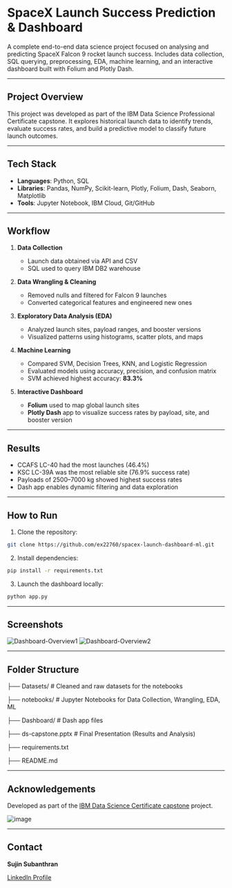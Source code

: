 # SpaceX Launch Success Prediction & Dashboard 

A complete end-to-end data science project focused on analysing and predicting SpaceX Falcon 9 rocket launch success. Includes data collection, SQL querying, preprocessing, EDA, machine learning, and an interactive dashboard built with Folium and Plotly Dash.

---

## Project Overview

This project was developed as part of the IBM Data Science Professional Certificate capstone. It explores historical launch data to identify trends, evaluate success rates, and build a predictive model to classify future launch outcomes.

---

## Tech Stack

- **Languages**: Python, SQL
- **Libraries**: Pandas, NumPy, Scikit-learn, Plotly, Folium, Dash, Seaborn, Matplotlib
- **Tools**: Jupyter Notebook, IBM Cloud, Git/GitHub

---

## Workflow

1. **Data Collection**  
   - Launch data obtained via API and CSV
   - SQL used to query IBM DB2 warehouse

2. **Data Wrangling & Cleaning**  
   - Removed nulls and filtered for Falcon 9 launches
   - Converted categorical features and engineered new ones

3. **Exploratory Data Analysis (EDA)**  
   - Analyzed launch sites, payload ranges, and booster versions  
   - Visualized patterns using histograms, scatter plots, and maps

4. **Machine Learning**  
   - Compared SVM, Decision Trees, KNN, and Logistic Regression  
   - Evaluated models using accuracy, precision, and confusion matrix  
   - SVM achieved highest accuracy: **83.3%**

5. **Interactive Dashboard**  
   - **Folium** used to map global launch sites  
   - **Plotly Dash** app to visualize success rates by payload, site, and booster version

---

## Results

- CCAFS LC-40 had the most launches (46.4%)
- KSC LC-39A was the most reliable site (76.9% success rate)
- Payloads of 2500–7000 kg showed highest success rates
- Dash app enables dynamic filtering and data exploration

---

## How to Run

1. Clone the repository:
```bash
git clone https://github.com/ex22760/spacex-launch-dashboard-ml.git
```

2. Install dependencies:
```bash
pip install -r requirements.txt
```

3. Launch the dashboard locally:
```bash
python app.py
```
---

## Screenshots

![Dashboard-Overview1](https://github.com/user-attachments/assets/8a8873df-a164-43c7-98fb-db4e3cc7d259)
![Dashboard-Overview2](https://github.com/user-attachments/assets/690e8948-7638-4450-86dd-aaf2e74df77c)

---

## Folder Structure

├── Datasets/               # Cleaned and raw datasets for the notebooks

├── notebooks/              # Jupyter Notebooks for Data Collection, Wrangling, EDA, ML

├── Dashboard/              # Dash app files

├── ds-capstone.pptx        # Final Presentation (Results and Analysis)

├── requirements.txt

├── README.md

---

## Acknowledgements

Developed as part of the [IBM Data Science Certificate capstone]((https://www.coursera.org/professional-certificates/ibm-data-science?utm_medium=sem&utm_source=gg&utm_campaign=b2c_emea_multi_ibm_ftcof_multi_cx_dr_bau_gg_sem_pr_gb_en_m_hyb_25-04_x&campaignid=22465908183&adgroupid=176821228725&device=c&keyword=ibm%20data%20science%20professional%20certificate&matchtype=e&network=g&devicemodel=&creativeid=747841919499&assetgroupid=&targetid=kwd-652307688950&extensionid=&placement=&gad_source=1&gad_campaignid=22465908183&gbraid=0AAAAADdKX6Ygr8LzanRz_BKD5CQSiIqBj&gclid=CjwKCAjwuIbBBhBvEiwAsNypvdJl4BBIfaCRHuc2Wg_9tut_QDXTTspID8kfQ8CFtn-toGkJ92mK6BoCOncQAvD_BwE)) project.

![image](https://github.com/user-attachments/assets/ce5d99c5-fb81-4c24-a0a6-8aecb1630401)

---

## Contact

**Sujin Subanthran**

[LinkedIn Profile](https://www.linkedin.com/in/sujin-subanthran-b44512226/)
